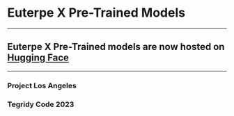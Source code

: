 # Euterpe X Pre-Trained Models

***

## Euterpe X Pre-Trained models are now hosted on [Hugging Face](https://huggingface.co/asigalov61/Euterpe-X)

***

### Project Los Angeles
### Tegridy Code 2023
